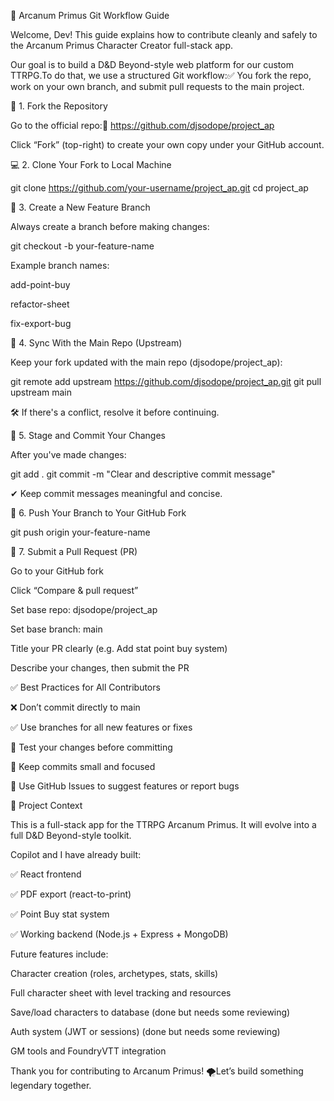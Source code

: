 🧠 Arcanum Primus Git Workflow Guide

Welcome, Dev! This guide explains how to contribute cleanly and safely to the Arcanum Primus Character Creator full-stack app.

Our goal is to build a D&D Beyond-style web platform for our custom TTRPG.To do that, we use a structured Git workflow:✅ You fork the repo, work on your own branch, and submit pull requests to the main project.

📁 1. Fork the Repository

Go to the official repo:🔗 https://github.com/djsodope/project_ap

Click “Fork” (top-right) to create your own copy under your GitHub account.

💻 2. Clone Your Fork to Local Machine

git clone https://github.com/your-username/project_ap.git
cd project_ap

🌿 3. Create a New Feature Branch

Always create a branch before making changes:

git checkout -b your-feature-name

Example branch names:

add-point-buy

refactor-sheet

fix-export-bug

🔄 4. Sync With the Main Repo (Upstream)

Keep your fork updated with the main repo (djsodope/project_ap):

git remote add upstream https://github.com/djsodope/project_ap.git
git pull upstream main

🛠 If there's a conflict, resolve it before continuing.

📂 5. Stage and Commit Your Changes

After you've made changes:

git add .
git commit -m "Clear and descriptive commit message"

✔ Keep commit messages meaningful and concise.

🚀 6. Push Your Branch to Your GitHub Fork

git push origin your-feature-name

🔁 7. Submit a Pull Request (PR)

Go to your GitHub fork

Click “Compare & pull request”

Set base repo: djsodope/project_ap

Set base branch: main

Title your PR clearly (e.g. Add stat point buy system)

Describe your changes, then submit the PR

✅ Best Practices for All Contributors

❌ Don’t commit directly to main

✅ Use branches for all new features or fixes

🧪 Test your changes before committing

🧹 Keep commits small and focused

🧠 Use GitHub Issues to suggest features or report bugs

🔐 Project Context

This is a full-stack app for the TTRPG Arcanum Primus. It will evolve into a full D&D Beyond-style toolkit.

Copilot and I have already built:

✅ React frontend

✅ PDF export (react-to-print)

✅ Point Buy stat system

✅ Working backend (Node.js + Express + MongoDB)

Future features include:

Character creation (roles, archetypes, stats, skills)

Full character sheet with level tracking and resources

Save/load characters to database (done but needs some reviewing)

Auth system (JWT or sessions) (done but needs some reviewing)


GM tools and FoundryVTT integration

Thank you for contributing to Arcanum Primus! 🌪️Let’s build something legendary together.
